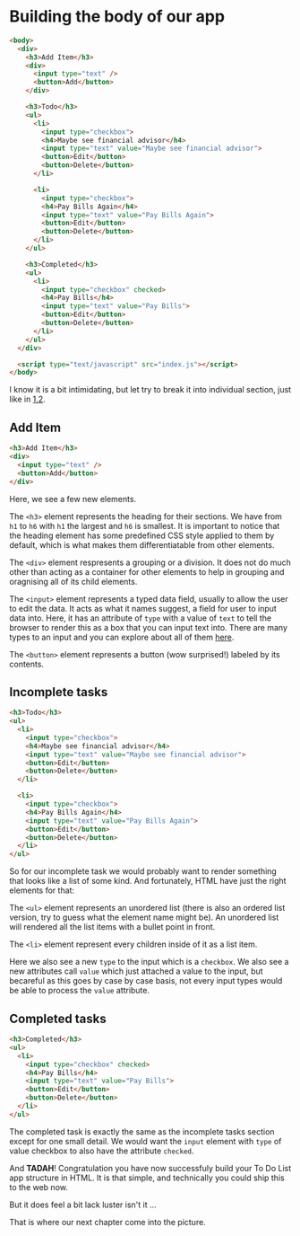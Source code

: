 # Building the body of our app

```html
<body>
  <div>
    <h3>Add Item</h3>
    <div>
      <input type="text" />
      <button>Add</button>
    </div>

    <h3>Todo</h3>
    <ul>
      <li>
        <input type="checkbox">
        <h4>Maybe see financial advisor</h4>
        <input type="text" value="Maybe see financial advisor">
        <button>Edit</button>
        <button>Delete</button>
      </li>

      <li>
        <input type="checkbox">
        <h4>Pay Bills Again</h4>
        <input type="text" value="Pay Bills Again">
        <button>Edit</button>
        <button>Delete</button>
      </li>
    </ul>

    <h3>Completed</h3>
    <ul>
      <li>
        <input type="checkbox" checked>
        <h4>Pay Bills</h4>
        <input type="text" value="Pay Bills">
        <button>Edit</button>
        <button>Delete</button>
      </li>
    </ul>
  </div>

  <script type="text/javascript" src="index.js"></script>
</body>
```

I know it is a bit intimidating, but let try to break it into individual section, just like in [1.2](./defining-a-basic-template.md).

## Add Item

```html
<h3>Add Item</h3>
<div>
  <input type="text" />
  <button>Add</button>
</div>
```

Here, we see a few new elements.

The `<h3>` element represents the heading for their sections. We have from `h1` to `h6` with `h1` the largest and `h6` is smallest. It is important to notice that the heading element has some predefined CSS style applied to them by default, which is what makes them differentiatable from other elements.

The `<div>` element respresents a grouping or a division. It does not do much other than acting as a container for other elements to help in grouping and oragnising all of its child elements.

The `<input>` element represents a typed data field, usually to allow the user to edit the data. It acts as what it names suggest, a field for user to input data into. Here, it has an attribute of `type` with a value of `text` to tell the browser to render this as a box that you can input text into. There are many types to an input and you can explore about all of them [here](https://html.spec.whatwg.org/multipage/input.html#the-input-element).

The `<button>` element represents a button (wow surprised!) labeled by its contents.

## Incomplete tasks

```html
<h3>Todo</h3>
<ul>
  <li>
    <input type="checkbox">
    <h4>Maybe see financial advisor</h4>
    <input type="text" value="Maybe see financial advisor">
    <button>Edit</button>
    <button>Delete</button>
  </li>

  <li>
    <input type="checkbox">
    <h4>Pay Bills Again</h4>
    <input type="text" value="Pay Bills Again">
    <button>Edit</button>
    <button>Delete</button>
  </li>
</ul>
```

So for our incomplete task we would probably want to render something that looks like a list of some kind. And fortunately, HTML have just the right elements for that:

The `<ul>` element represents an unordered list (there is also an ordered list version, try to guess what the element name might be). An unordered list will rendered all the list items with a bullet point in front.

The `<li>` element represent every children inside of it as a list item.

Here we also see a new `type` to the input which is a `checkbox`. We also see a new attributes call `value` which just attached a value to the input, but becareful as this goes by case by case basis, not every input types would be able to process the `value` attribute.


## Completed tasks

```html
<h3>Completed</h3>
<ul>
  <li>
    <input type="checkbox" checked>
    <h4>Pay Bills</h4>
    <input type="text" value="Pay Bills">
    <button>Edit</button>
    <button>Delete</button>
  </li>
</ul>
```

The completed task is exactly the same as the incomplete tasks section except for one small detail. We would want the `input` element with `type` of value checkbox to also have the attribute `checked`.

And **TADAH**! Congratulation you have now successfuly build your To Do List app structure in HTML. It is that simple, and technically you could ship this to the web now.

But it does feel a bit lack luster isn't it ...

That is where our next chapter come into the picture.
